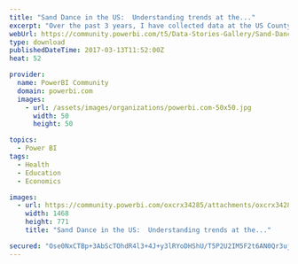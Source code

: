 ```yaml
---
title: "Sand Dance in the US:  Understanding trends at the..."
excerpt: "Over the past 3 years, I have collected data at the US County Level. In this dataset, I have over 100 columns of data for every county in the United"
webUrl: https://community.powerbi.com/t5/Data-Stories-Gallery/Sand-Dance-in-the-US-Understanding-trends-at-the-County-Level/m-p/141666
type: download
publishedDateTime: 2017-03-13T11:52:00Z
heat: 52

provider:
  name: PowerBI Community
  domain: powerbi.com
  images:
    - url: /assets/images/organizations/powerbi.com-50x50.jpg
      width: 50
      height: 50

topics:
  - Power BI
tags:
  - Health
  - Education
  - Economics

images:
  - url: https://community.powerbi.com/oxcrx34285/attachments/oxcrx34285/DataStoriesGallery/726/1/SandDanceImage.JPG
    width: 1468
    height: 771
    title: "Sand Dance in the US:  Understanding trends at the..."

secured: "Ose0NxCTBp+3AbScTOhdR4l3+4J+y3lRYoDHShU/T5P2U2IM5F2t6AN0Qr3uj/UdRoWbiSPg4d3OII9cWSrhgRdC5uj/GmUhOG6bYtMG4OQ5mjMAPQqFKC0k4dbEctU6IAV7rFfLfZIJkeNvCKFibouOvEZ57EPFoOzVDNrXbB058PDllLqTgsx4pxRcGsfKCp9t4eIwRMdqQpysUShNMxWaHhb6QRfbJdI2+gKbw8yKQQXVJ3is5X1yD4WaQzNcuCMuvEW+Ia+76ICgmKDY7T1ZF2ec4JYynIgmm8/bBQrWSFgCnIipALXms74xVGzAsfYg/hcVk/f33gK6QAEOhInwWb7twhNJ7sj+GI7VrerrI7qh6fm8pnMIO4sXwWcr;QDBKu80wcWZHm4XXtwiYyQ=="
---
```


